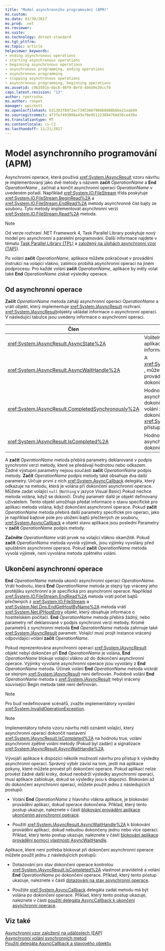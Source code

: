 ```yaml
---
title: "Model asynchronního programování (APM)"
ms.custom: 
ms.date: 03/30/2017
ms.prod: .net
ms.reviewer: 
ms.suite: 
ms.technology: dotnet-standard
ms.tgt_pltfrm: 
ms.topic: article
helpviewer_keywords:
- ending asynchronous operations
- starting asynchronous operations
- beginning asynchronous operations
- asynchronous programming, ending operations
- asynchronous programming
- stopping asynchronous operations
- asynchronous programming, beginning operations
ms.assetid: c9b3501e-6bc6-40f9-8efd-4b6d9e39ccf0
caps.latest.revision: "13"
author: rpetrusha
ms.author: ronpet
manager: wpickett
ms.openlocfilehash: b31383f8972ecf345366f90460d88b6be21eab99
ms.sourcegitcommit: 4f3fef493080a43e70e951223894768d36ce430a
ms.translationtype: MT
ms.contentlocale: cs-CZ
ms.lasthandoff: 11/21/2017
---
```

# <a name="asynchronous-programming-model-apm"></a>Model asynchronního programování (APM)
Asynchronní operace, která používá <xref:System.IAsyncResult> vzoru návrhu je implementovaný jako dvě metody s názvem **začít** *OperationName* a **End**  *OperationName* , začínat a končit asynchronní operaci *OperationName* v uvedeném pořadí. Například <xref:System.IO.FileStream> třída poskytuje <xref:System.IO.FileStream.BeginRead%2A> a <xref:System.IO.FileStream.EndRead%2A> metody asynchronně číst bajty ze souboru. Tyto metody implementovat asynchronní verzi <xref:System.IO.FileStream.Read%2A> metoda.  
  
> [!NOTE]
>  Od verze rozhraní .NET Framework 4, Task Parallel Library poskytuje nový model pro asynchronní a paralelní programování. Další informace najdete v tématu [Task Parallel Library (TPL)](../../../docs/standard/parallel-programming/task-parallel-library-tpl.md) a [založený na úlohách asynchronní vzor (TAP)](../../../docs/standard/asynchronous-programming-patterns/task-based-asynchronous-pattern-tap.md)).  
  
 Po volání **začít** *OperationName*, aplikace můžete pokračovat v provádění instrukcí na volající vlákno, zatímco probíhá asynchronní operaci na jiném podprocesu. Pro každé volání **začít** *OperationName*, aplikace by měly volat také **End** *OperationName* získat výsledky operace.  
  
## <a name="beginning-an-asynchronous-operation"></a>Od asynchronní operace  
 **Začít** *OperationName* metoda zahájí asynchronní operaci *OperationName* a vrátí objekt, který implementuje <xref:System.IAsyncResult> rozhraní. <xref:System.IAsyncResult>objekty ukládat informace o asynchronní operaci. V následující tabulce jsou uvedeny informace o asynchronní operaci.  
  
|Člen|Popis|  
|------------|-----------------|  
|<xref:System.IAsyncResult.AsyncState%2A>|Volitelné objekt specifické pro aplikace, který obsahuje informace o asynchronní operaci.|  
|<xref:System.IAsyncResult.AsyncWaitHandle%2A>|A <xref:System.Threading.WaitHandle> , můžete se používá k blokování provádění aplikací, až do dokončení asynchronní operaci.|  
|<xref:System.IAsyncResult.CompletedSynchronously%2A>|Hodnotu, která určuje, zda asynchronní operace byla dokončena ve vlákně používá k volání **začít** *OperationName* místo dokončení na samostatném <xref:System.Threading.ThreadPool> přístup z více vláken.|  
|<xref:System.IAsyncResult.IsCompleted%2A>|Hodnota, která označuje, zda asynchronní operace byla dokončena.|  
  
 A **začít** *OperationName* metoda přebírá parametry deklarované v podpis synchronní verzi metody, které se předávají hodnotou nebo odkazem. Žádné výstupní parametry nejsou součástí **začít** *OperationName* podpis metody. **Začít** *OperationName* podpis metody také obsahuje dva další parametry. Určuje první z nich <xref:System.AsyncCallback> delegáta, který odkazuje na metodu, která je volána při dokončení asynchronní operace. Můžete zadat volající `null` (`Nothing` v jazyce Visual Basic) Pokud nechce metoda volána, když se dokončí. Druhý parametr další je objekt definovaný uživatelem. Tento objekt umožňuje předat informace o stavu specifické pro aplikaci metoda volána, když dokončení asynchronní operace. Pokud **začít** *OperationName* metoda přebírá další parametry specifické pro operaci, jako je například bajtové pole pro uložení bajtů přečtených ze souboru, <xref:System.AsyncCallback> a objekt stavu aplikace jsou poslední Parametry v **začít** *OperationName* podpis metody.  
  
 **Začněte** *OperationName* vrátí prvek na volající vlákno okamžitě. Pokud **začít** *OperationName* metoda vyvolá výjimek, jsou výjimky vyvolány před spuštěním asynchronní operace. Pokud **začít** *OperationName* metoda vyvolá výjimek, není vyvolána metoda zpětného volání.  
  
## <a name="ending-an-asynchronous-operation"></a>Ukončení asynchronní operace  
 **End** *OperationName* metoda ukončí asynchronní operaci *OperationName*. Vrátí hodnotu, která **End** *OperationName* metoda je stejný typ vrácený jeho protějšku synchronní a je specifická pro asynchronní operace. Například <xref:System.IO.FileStream.EndRead%2A> metoda vrátí počet bajtů přečtených z <xref:System.IO.FileStream> a <xref:System.Net.Dns.EndGetHostByName%2A> metoda vrátí <xref:System.Net.IPHostEntry> objekt, který obsahuje informace o hostitelském počítači. **End** *OperationName* metoda přebírá žádný, nebo parametry ref deklarované v podpis synchronní verzi metody. Kromě parametrů z synchronní metoda **End** *OperationName* metoda zahrnuje také <xref:System.IAsyncResult> parametr. Volající musí projít instance vrácený odpovídající volání **začít** *OperationName*.  
  
 Pokud reprezentována asynchronní operaci <xref:System.IAsyncResult> objekt nebyl dokončen při **End** *OperationName* je volána, **End**  *OperationName* blokuje volající vlákno až do dokončení asynchronní operace. Výjimky vyvolané asynchronní operace jsou vyvolány z **End** *OperationName* metoda. Účinek volání **End** *OperationName* metoda víckrát se stejným <xref:System.IAsyncResult> není definován. Podobně volání **End** *OperationName* metoda s <xref:System.IAsyncResult> nebyl vrácený související Begin metoda také není definován.  
  
> [!NOTE]
>  Pro buď nedefinované scénářů, zvažte implementátory vyvolání <xref:System.InvalidOperationException>.  
  
> [!NOTE]
>  Implementátory tohoto vzoru návrhu měli oznámit volající, který asynchronní operaci dokončit nastavení <xref:System.IAsyncResult.IsCompleted%2A> na hodnotu true, volání asynchronní zpětné volání metody (Pokud byl zadán) a signalizace <xref:System.IAsyncResult.AsyncWaitHandle%2A>.  
  
 Vývojáři aplikace k dispozici několik možností návrhu pro přístup k výsledky asynchronní operaci. Správný výběr závisí na tom, jestli má aplikace pokyny, které můžete provést při dokončení operace. Pokud aplikaci nelze provést žádné další kroky, dokud neobdrží výsledky asynchronní operaci, musí aplikace zablokuje, dokud se výsledky jsou k dispozici. Blokování až do dokončení asynchronní operaci, můžete použít jednu z následujících postupů:  
  
-   Volání **End** *OperationName* z hlavního vlákna aplikace, je blokování provádění aplikací, dokud operace dokončena. Příklad, který tento postup ukazuje, naleznete v části [blokování provádění aplikace ukončením asynchronní operace](../../../docs/standard/asynchronous-programming-patterns/blocking-application-execution-by-ending-an-async-operation.md).  
  
-   Použití <xref:System.IAsyncResult.AsyncWaitHandle%2A> k blokování provádění aplikací, dokud nebudou dokončeny jednu nebo více operací. Příklad, který tento postup ukazuje, naleznete v části [blokování aplikace provádění pomocí vlastnosti AsyncWaitHandle](../../../docs/standard/asynchronous-programming-patterns/blocking-application-execution-using-an-asyncwaithandle.md).  
  
 Aplikace, které není potřeba blokovat při dokončení asynchronní operace můžete použít jednu z následujících postupů:  
  
-   Dotazování pro stav dokončení operace kontrolou <xref:System.IAsyncResult.IsCompleted%2A> vlastnost pravidelně a volání **End** *OperationName* po dokončení operace. Příklad, který tento postup ukazuje, naleznete v části [dotazování na stav asynchronní operace](../../../docs/standard/asynchronous-programming-patterns/polling-for-the-status-of-an-asynchronous-operation.md).  
  
-   Použijte <xref:System.AsyncCallback> delegáta zadat metodu má být volána po dokončení operace. Příklad, který tento postup ukazuje, naleznete v části [použití delegáta AsyncCallback k ukončení asynchronní operace](../../../docs/standard/asynchronous-programming-patterns/using-an-asynccallback-delegate-to-end-an-asynchronous-operation.md).  
  
## <a name="see-also"></a>Viz také  
 [Asynchronní vzor založený na událostech (EAP)](../../../docs/standard/asynchronous-programming-patterns/event-based-asynchronous-pattern-eap.md)  
 [Asynchronní volání synchronních metod](../../../docs/standard/asynchronous-programming-patterns/calling-synchronous-methods-asynchronously.md)  
 [Použití delegáta AsyncCallback a stavového objektu](../../../docs/standard/asynchronous-programming-patterns/using-an-asynccallback-delegate-and-state-object.md)
